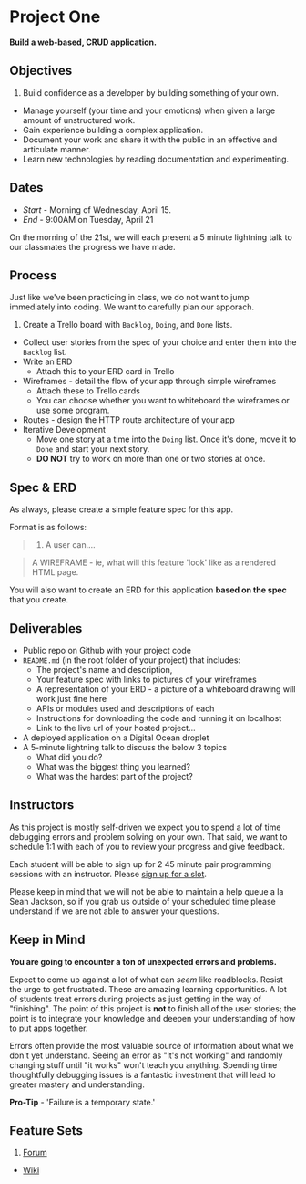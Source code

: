 # Project One

**Build a web-based, CRUD application.**

## Objectives

1. Build confidence as a developer by building something of your own.
-  Manage yourself (your time and your emotions) when given a large amount of unstructured work.
-  Gain experience building a complex application.
-  Document your work and share it with the public in an effective and articulate manner.
-  Learn new technologies by reading documentation and experimenting.

## Dates

* *Start* - Morning of Wednesday, April 15.
* *End* - 9:00AM on Tuesday, April 21

On the morning of the 21st, we will each present a 5 minute lightning talk to our classmates the progress we have made.

## Process

Just like we've been practicing in class, we do not want to jump immediately into coding. We want to carefully plan our apporach.

1. Create a Trello board with `Backlog`, `Doing`, and `Done` lists.
- Collect user stories from the spec of your choice and enter them into the `Backlog` list.
- Write an ERD
  * Attach this to your ERD card in Trello
- Wireframes - detail the flow of your app through simple wireframes
  * Attach these to Trello cards
  * You can choose whether you want to whiteboard the wireframes or use some program.
- Routes - design the HTTP route architecture of your app
- Iterative Development
  * Move one story at a time into the `Doing` list. Once it's done, move it to `Done` and start your next story.
  * **DO NOT** try to work on more than one or two stories at once.

## Spec & ERD

As always, please create a simple feature spec for this app.

Format is as follows:

> 1. A user can....

> A WIREFRAME - ie, what will this feature 'look' like as a rendered HTML page.

You will also want to create an ERD for this application **based on the spec** that you create. 

## Deliverables

* Public repo on Github with your project code
* `README.md` (in the root folder of your project) that includes:
  * The project's name and description,
  * Your feature spec with links to pictures of your wireframes
  * A representation of your ERD - a picture of a whiteboard drawing will work just fine here
  * APIs or modules used and descriptions of each
  * Instructions for downloading the code and running it on localhost
  * Link to the live url of your hosted project...
* A deployed application on a Digital Ocean droplet
* A 5-minute lightning talk to discuss the below 3 topics
  * What did you do?
  * What was the biggest thing you learned?
  * What was the hardest part of the project?

## Instructors

As this project is mostly self-driven we expect you to spend a lot of time debugging errors and problem solving on your own. That said, we want to schedule 1:1 with each of you to review your progress and give feedback.

Each student will be able to sign up for 2 45 minute pair programming sessions with an instructor. Please [sign up for a slot](https://docs.google.com/a/generalassemb.ly/spreadsheets/d/1TJEcMNfBAbRX9y-frvNErpqYD_jtODD7Ilj8p3ZBfic/edit#gid=0).

Please keep in mind that we will not be able to maintain a help queue a la Sean Jackson, so if you grab us outside of your scheduled time please understand if we are not able to answer your questions.

## Keep in Mind

**You are going to encounter a ton of unexpected errors and problems.**

Expect to come up against a lot of what can *seem* like roadblocks. Resist the urge to get frustrated. These are amazing learning opportunities. A lot of students treat errors during projects as just getting in the way of "finishing". The point of this project is **not** to finish all of the user stories; the point is to integrate your knowledge and deepen your understanding of how to put apps together.

Errors often provide the most valuable source of information about what we don't yet understand. Seeing an error as "it's not working" and randomly changing stuff until "it works" won't teach you anything. Spending time thoughtfully debugging issues is a fantastic investment that will lead to greater mastery and understanding.

**Pro-Tip** - 'Failure is a temporary state.'

## Feature Sets

1. [Forum][forum]
* [Wiki][wiki]

<!-- Links -->

[forum]:      forum.md
[wiki]:       wiki.md